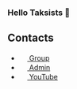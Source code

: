 ### Hello Taksists 🚖

## Contacts
- <a href="https://t.me/taksimironraid"><img src="https://upload.wikimedia.org/wikipedia/commons/thumb/8/82/Telegram_logo.svg/768px-Telegram_logo.svg.png" width=16 height=16 /> Group</a>
- <a href="https://t.me/taksimiron_official"><img src="https://upload.wikimedia.org/wikipedia/commons/thumb/8/82/Telegram_logo.svg/768px-Telegram_logo.svg.png" width=16 height=16 /> Admin</a>
- <a href="https://www.youtube.com/channel/UCf6RXVBgmtmYiCkEXs5ESfA"><img src="https://upload.wikimedia.org/wikipedia/commons/e/ef/Youtube_logo.png" width=16 height=16 /> YouTube</a>
